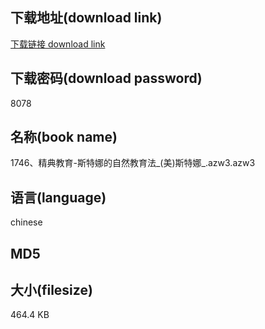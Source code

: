 ## 下载地址(download link)
[下载链接 download link](https://voluble-croquembouche-d321dc.netlify.app/?s=1746%E3%80%81%E7%B2%BE%E5%85%B8%E6%95%99%E8%82%B2-%E6%96%AF%E7%89%B9%E5%A8%9C%E7%9A%84%E8%87%AA%E7%84%B6%E6%95%99%E8%82%B2%E6%B3%95_%28%E7%BE%8E%29%E6%96%AF%E7%89%B9%E5%A8%9C_.azw3)

## 下载密码(download password)
8078

## 名称(book name)
1746、精典教育-斯特娜的自然教育法_(美)斯特娜_.azw3.azw3

## 语言(language)
chinese

## MD5


## 大小(filesize)
464.4 KB
